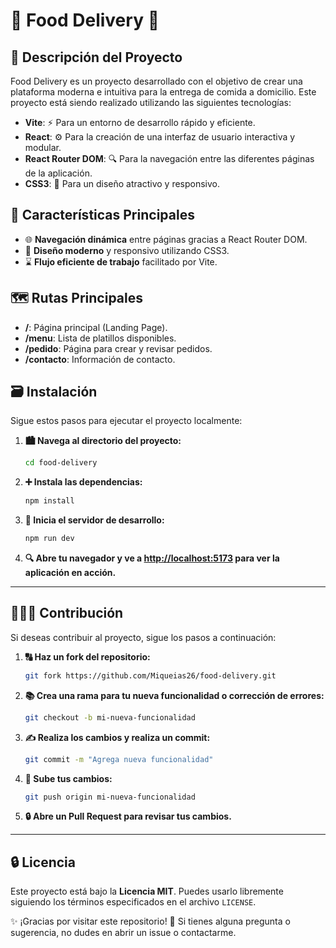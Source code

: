 # 🥘 Food Delivery 🛵

## 🌱 Descripción del Proyecto

Food Delivery es un proyecto desarrollado con el objetivo de crear una plataforma moderna e intuitiva para la entrega de comida a domicilio. Este proyecto está siendo realizado utilizando las siguientes tecnologías:

- **Vite**: ⚡ Para un entorno de desarrollo rápido y eficiente.
- **React**: ⚙️ Para la creación de una interfaz de usuario interactiva y modular.
- **React Router DOM**: 🔍 Para la navegación entre las diferentes páginas de la aplicación.
- **CSS3**: 🎨 Para un diseño atractivo y responsivo.

## 🚀 Características Principales

- 🌐 **Navegación dinámica** entre páginas gracias a React Router DOM.
- 🌟 **Diseño moderno** y responsivo utilizando CSS3.
- ⌛ **Flujo eficiente de trabajo** facilitado por Vite.

## 🗺️ Rutas Principales

- **/**: Página principal (Landing Page).
- **/menu**: Lista de platillos disponibles.
- **/pedido**: Página para crear y revisar pedidos.
- **/contacto**: Información de contacto.

## 🗃️ Instalación

Sigue estos pasos para ejecutar el proyecto localmente:

1. **🏙️ Navega al directorio del proyecto:**
    ```bash
    cd food-delivery
    ```

2. **➕ Instala las dependencias:**
    ```bash
    npm install
    ```

3. **🌝 Inicia el servidor de desarrollo:**
    ```bash
    npm run dev
    ```

4. **🔍 Abre tu navegador y ve a [http://localhost:5173](http://localhost:5173) para ver la aplicación en acción.**

---

## 🙋🏼‍♂️ Contribución

Si deseas contribuir al proyecto, sigue los pasos a continuación:

1. **🔠 Haz un fork del repositorio:**
    ```bash
    git fork https://github.com/Miqueias26/food-delivery.git
    ```

2. **📚 Crea una rama para tu nueva funcionalidad o corrección de errores:**
    ```bash
    git checkout -b mi-nueva-funcionalidad
    ```

3. **✍️ Realiza los cambios y realiza un commit:**
    ```bash
    git commit -m "Agrega nueva funcionalidad"
    ```

4. **🔄 Sube tus cambios:**
    ```bash
    git push origin mi-nueva-funcionalidad
    ```

5. **🔒 Abre un Pull Request para revisar tus cambios.**

---

## 🔒 Licencia

Este proyecto está bajo la **Licencia MIT**. Puedes usarlo libremente siguiendo los términos especificados en el archivo `LICENSE`.

✨ ¡Gracias por visitar este repositorio! 🙏 Si tienes alguna pregunta o sugerencia, no dudes en abrir un issue o contactarme.








